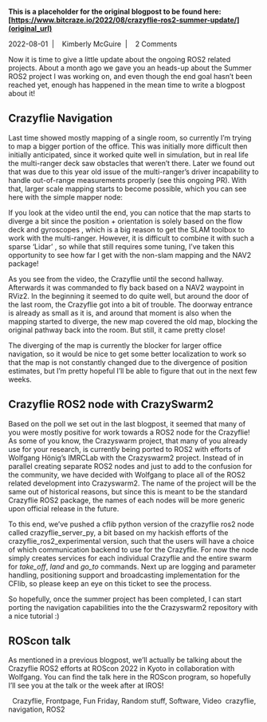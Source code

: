 **This is a placeholder for the original blogpost to be found here: [https://www.bitcraze.io/2022/08/crazyflie-ros2-summer-update/](original_url)**

2022-08-01 
 | 
 
Kimberly McGuire 
 | 
 
2 Comments

Now it is time to give a little update about the ongoing ROS2 related projects. About a month ago we gave you an heads-up about the Summer ROS2 project I was working on, and even though the end goal hasn’t been reached yet, enough has happened in the mean time to write a blogpost about it!

Crazyflie Navigation
--------------------

Last time showed mostly mapping of a single room, so currently I’m trying to map a bigger portion of the office. This was initially more difficult then initially anticipated, since it worked quite well in simulation, but in real life the multi-ranger deck saw obstacles that weren’t there. Later we found out that was due to this year old issue of the multi-ranger’s driver incapability to handle out-of-range measurements properly (see this ongoing PR). With that, larger scale mapping starts to become possible, which you can see here with the simple mapper node:

If you look at the video until the end, you can notice that the map starts to diverge a bit since the position + orientation is solely based on the flow deck and gyroscopes , which is a big reason to get the SLAM toolbox to work with the multi-ranger. However, it is difficult to combine it with such a sparse ‘Lidar’ , so while that still requires some tuning, I’ve taken this opportunity to see how far I get with the non-slam mapping and the NAV2 package!

As you see from the video, the Crazyflie until the second hallway. Afterwards it was commanded to fly back based on a NAV2 waypoint in RViz2. In the beginning it seemed to do quite well, but around the door of the last room, the Crazyflie got into a bit of trouble. The doorway entrance is already as small as it is, and around that moment is also when the mapping started to diverge, the new map covered the old map, blocking the original pathway back into the room. But still, it came pretty close!

The diverging of the map is currently the blocker for larger office navigation, so it would be nice to get some better localization to work so that the map is not constantly changed due to the divergence of position estimates, but I’m pretty hopeful I’ll be able to figure that out in the next few weeks.

Crazyflie ROS2 node with CrazySwarm2
------------------------------------

Based on the poll we set out in the last blogpost, it seemed that many of you were mostly positive for work towards a ROS2 node for the Crazyflie! As some of you know, the Crazyswarm project, that many of you already use for your research, is currently being ported to ROS2 with efforts of Wolfgang Hönig’s IMRCLab with the Crazyswarm2 project. Instead of in parallel creating separate ROS2 nodes and just to add to the confusion for the community, we have decided with Wolfgang to place all of the ROS2 related development into Crazyswarm2. The name of the project will be the same out of historical reasons, but since this is meant to be the standard Crazyflie ROS2 package, the names of each nodes will be more generic upon official release in the future.

To this end, we’ve pushed a cflib python version of the crazyflie ros2 node called crazyflie\_server\_py, a bit based on my hackish efforts of the crazyflie\_ros2\_experimental version, such that the users will have a choice of which communication backend to use for the Crazyflie. For now the node simply creates services for each individual Crazyflie and the entire swarm for *take\_off*, *land* and *go\_to* commands. Next up are logging and parameter handling, positioning support and broadcasting implementation for the CFlib, so please keep an eye on this ticket to see the process.

So hopefully, once the summer project has been completed, I can start porting the navigation capabilities into the the Crazyswarm2 repository with a nice tutorial :)

ROScon talk
-----------

As mentioned in a previous blogpost, we’ll actually be talking about the Crazyflie ROS2 efforts at ROScon 2022 in Kyoto in collaboration with Wolfgang. You can find the talk here in the ROScon program, so hopefully I’ll see you at the talk or the week after at IROS!

 
Crazyflie, Frontpage, Fun Friday, Random stuff, Software, Video 
  crazyflie, navigation, ROS2